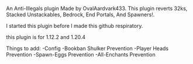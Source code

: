 An Anti-Illegals plugin Made by OvalAardvark433. This plugin reverts 32ks, Stacked Unstackables, Bedrock, End Portals, And Spawners!.




I started this plugin before I made this github respiratory.



this plugin is for 1.12.2 and 1.20.4



Things to add:
-Config
-Bookban Shulker Prevention
-Player Heads Prevention
-Spawn-Eggs Prevention
-All-Enchants Prevention
